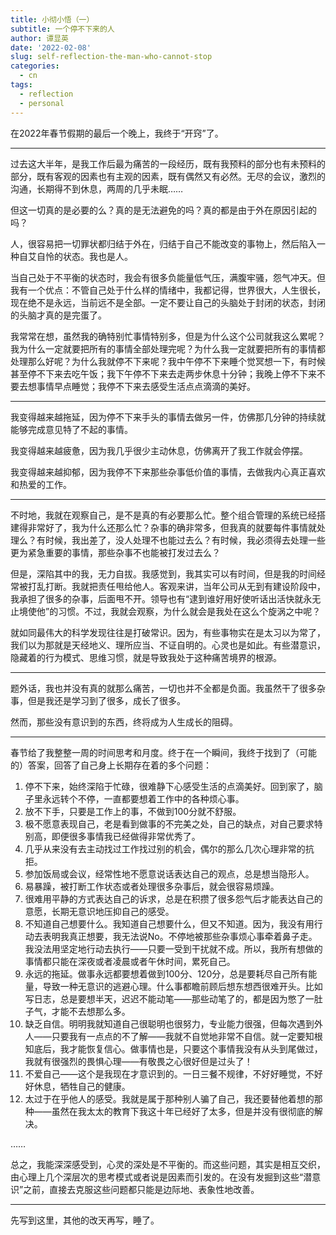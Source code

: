 ```yaml
---
title: 小彻小悟（一）
subtitle: 一个停不下来的人
author: 谭显英
date: '2022-02-08'
slug: self-reflection-the-man-who-cannot-stop
categories:
  - cn
tags:
  - reflection
  - personal
---
```


在2022年春节假期的最后一个晚上，我终于“开窍”了。

---

过去这大半年，是我工作后最为痛苦的一段经历，既有我预料的部分也有未预料的部分，既有客观的因素也有主观的因素，既有偶然又有必然。无尽的会议，激烈的沟通，长期得不到休息，两周的几乎未眠……

但这一切真的是必要的么？真的是无法避免的吗？真的都是由于外在原因引起的吗？

人，很容易把一切罪状都归结于外在，归结于自己不能改变的事物上，然后陷入一种自艾自怜的状态。我也是人。

当自己处于不平衡的状态时，我会有很多负能量低气压，满腹牢骚，怨气冲天。但我有一个优点：不管自己处于什么样的情绪中，我都记得，世界很大，人生很长，现在绝不是永远，当前远不是全部。一定不要让自己的头脑处于封闭的状态，封闭的头脑才真的是完蛋了。

我常常在想，虽然我的确特别忙事情特别多，但是为什么这个公司就我这么累呢？我为什么一定就要把所有的事情全部处理完呢？为什么我一定就要把所有的事情都处理那么好呢？为什么我就停不下来呢？我中午停不下来睡个觉冥想一下，有时候甚至停不下来去吃午饭；我下午停不下来去走两步休息十分钟；我晚上停不下来不要去想事情早点睡觉；我停不下来去感受生活点点滴滴的美好。

---

我变得越来越拖延，因为停不下来手头的事情去做另一件，仿佛那几分钟的持续就能够完成意见特了不起的事情。

我变得越来越疲惫，因为我几乎很少主动休息，仿佛离开了我工作就会停摆。

我变得越来越抑郁，因为我停不下来那些杂事低价值的事情，去做我内心真正喜欢和热爱的工作。

---

不时地，我就在观察自己，是不是真的有必要那么忙。整个组合管理的系统已经搭建得非常好了，我为什么还那么忙？杂事的确非常多，但我真的就要每件事情就处理么？有时候，我出差了，没人处理不也能过去么？有时候，我必须得去处理一些更为紧急重要的事情，那些杂事不也能被打发过去么？

但是，深陷其中的我，无力自拔。我感觉到，我其实可以有时间，但是我的时间经常被打乱打断。我就把责任甩给他人。客观来讲，当年公司从无到有建设阶段中，我承担了很多的杂事，后面甩不开。领导也有“逮到谁好用好使听话出活快就永无止境使他”的习惯。不过，我就会观察，为什么就会是我处在这么个旋涡之中呢？

就如同最伟大的科学发现往往是打破常识。因为，有些事物实在是太习以为常了，我们以为那就是天经地义、理所应当、不证自明的。心灵也是如此。有些潜意识，隐藏着的行为模式、思维习惯，就是导致我处于这种痛苦境界的根源。

---

题外话，我也并没有真的就那么痛苦，一切也并不全都是负面。我虽然干了很多杂事，但是我还是学习到了很多，成长了很多。

然而，那些没有意识到的东西，终将成为人生成长的阻碍。

---

春节给了我整整一周的时间思考和月度。终于在一个瞬间，我终于找到了（可能的）答案，回答了自己身上长期存在着的多个问题：

1. 停不下来，始终深陷于忙碌，很难静下心感受生活的点滴美好。回到家了，脑子里永远转个不停，一直都要想着工作中的各种烦心事。
2. 放不下手，只要是工作上的事，不做到100分就不舒服。
3. 极不愿意表现自己，老是看到做事的不完美之处，自己的缺点，对自己要求特别高，即便很多事情我已经做得非常优秀了。
4. 几乎从来没有去主动找过工作找过别的机会，偶尔的那么几次心理非常的抗拒。
5. 参加饭局或会议，经常性地不愿意说话表达自己的观点，总是想当隐形人。
6. 易暴躁，被打断工作状态或者处理很多杂事后，就会很容易烦躁。
7. 很难用平静的方式表达自己的诉求，总是在积攒了很多怨气后才能表达自己的意愿，长期无意识地压抑自己的感受。
8. 不知道自己想要什么。我知道自己想要什么，但又不知道。因为，我没有用行动去表明我真正想要，我无法说No。不停地被那些杂事烦心事牵着鼻子走。我没法用坚定地行动去执行——只要一受到干扰就不成。所以，我所有想做的事情都只能在深夜或者凌晨或者午休时间，累死自己。
9. 永远的拖延。做事永远都要想着做到100分、120分，总是要耗尽自己所有能量，导致一种无意识的逃避心理。什么事都瞻前顾后想东想西很难开头。比如写日志，总是要想半天，迟迟不能动笔——那些动笔了的，都是因为憋了一肚子气，才能不去想那么多。
10. 缺乏自信。明明我就知道自己很聪明也很努力，专业能力很强，但每次遇到外人——只要我有一点点的不了解——我就不自觉地非常不自信。就一定要知根知底后，我才能恢复信心。做事情也是，只要这个事情我没有从头到尾做过，我就有很强烈的畏惧心理——有敬畏之心很好但是过头了！
11. 不爱自己——这个是我现在才意识到的。一日三餐不规律，不好好睡觉，不好好休息，牺牲自己的健康。
12. 太过于在乎他人的感受。我就是属于那种别人骗了自己，我还要替他着想的那种——虽然在我太太的教育下我这十年已经好了太多，但是并没有很彻底的解决。

……

总之，我能深深感受到，心灵的深处是不平衡的。而这些问题，其实是相互交织，由心理上几个深层次的思考模式或者说是因素而引发的。在没有发掘到这些“潜意识”之前，直接去克服这些问题都只能是边际地、表象性地改善。

---

先写到这里，其他的改天再写，睡了。
